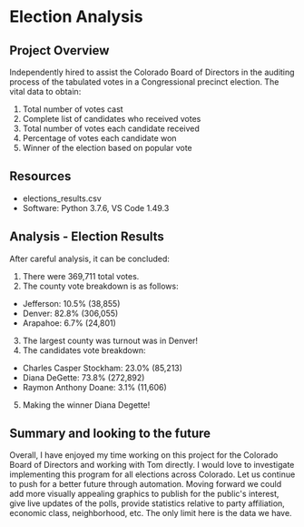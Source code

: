 # Election Analysis
## Project Overview
Independently hired to assist the Colorado Board of Directors in the auditing process of the tabulated votes in a Congressional precinct election. The vital data to obtain:
1.	Total number of votes cast
2.	Complete list of candidates who received votes
3.	Total number of votes each candidate received 
4.	Percentage of votes each candidate won
5.	Winner of the election based on popular vote
 ## Resources
* elections_results.csv
* Software: Python 3.7.6, VS Code 1.49.3
 ## Analysis - Election Results
After careful analysis, it can be concluded:
1.	There were 369,711 total votes.
2. The county vote breakdown is as follows:
  * Jefferson: 10.5% (38,855)
  * Denver: 82.8% (306,055)
  * Arapahoe: 6.7% (24,801)
3. The largest county was turnout was in Denver!
2.	The candidates vote breakdown:
  * Charles Casper Stockham: 23.0% (85,213)
  * Diana DeGette: 73.8% (272,892)
  * Raymon Anthony Doane: 3.1% (11,606)
5.	Making the winner Diana Degette! 
## Summary and looking to the future
Overall, I have enjoyed my time working on this project for the Colorado Board of Directors and working with Tom directly. I would love to investigate implementing this program for all elections across Colorado. Let us continue to push for a better future through automation. Moving forward we could add more visually appealing graphics to publish for the public's interest, give live updates of the polls, provide statistics relative to party affiliation, economic class, neighborhood, etc. The only limit here is the data we have.
